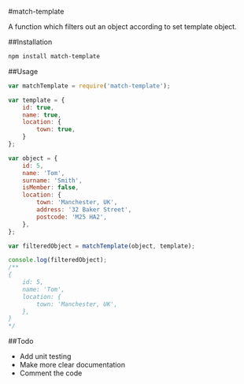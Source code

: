 #match-template

A function which filters out an object according to set template object.

##Installation

```bash
npm install match-template
```

##Usage

```javascript
var matchTemplate = require('match-template');

var template = {
    id: true,
    name: true,
    location: {
        town: true,
    }
};

var object = {
    id: 5,
    name: 'Tom',
    surname: 'Smith',
    isMember: false,
    location: {
        town: 'Manchester, UK',
        address: '32 Baker Street',
        postcode: 'M25 HA2',
    },
};

var filteredObject = matchTemplate(object, template);

console.log(filteredObject);
/**
{
    id: 5,
    name: 'Tom',
    location: {
        town: 'Manchester, UK',
    },
}
*/
```

##Todo

- Add unit testing
- Make more clear documentation
- Comment the code
